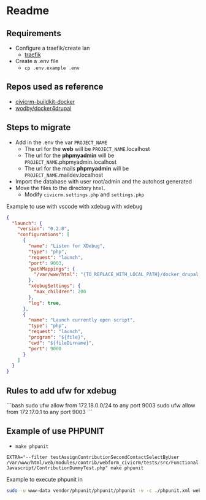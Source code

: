 # Readme

## Requirements

- Configure a traefik/create lan
  - [traefik](https://github.com/rubofvil/docker_compose_traefik)
- Create a .env file
  - `cp .env.example .env`

## Repos used as reference

- [civicrm-buildkit-docker](https://github.com/michaelmcandrew/civicrm-buildkit-docker)
- [wodby/docker4drupal](https://github.com/wodby/docker4drupal)

## Steps to migrate

- Add in the .env the var `PROJECT_NAME`
  - The url for the **web** will be `PROJECT_NAME`.localhost
  - The url for the **phpmyadmin** will be `PROJECT_NAME`.phpmyadmin.localhost
  - The url for the mails **phpmyadmin** will be `PROJECT_NAME`.maildev.localhost
- Import the database with user root/admin and the autohost generated
- Move the files to the directory `html`.
  - Modify `civicrm.settings.php` and `settings.php`

Example to use with vscode with xdebug with xdebug

```json
{
  "launch": {
    "version": "0.2.0",
    "configurations": [
      {
        "name": "Listen for XDebug",
        "type": "php",
        "request": "launch",
        "port": 9003,
        "pathMappings": {
          "/var/www/html": "{TO_REPLACE_WITH_LOCAL_PATH}/docker_drupal_civicrm/html",
        },
        "xdebugSettings": {
          "max_children": 200
        },
        "log": true,
      },
      {
        "name": "Launch currently open script",
        "type": "php",
        "request": "launch",
        "program": "${file}",
        "cwd": "${fileDirname}",
        "port": 9000
      }
    ]
  }
}
```

## Rules to add ufw for xdebug

´´´bash
sudo ufw allow from 172.18.0.0/24 to any port 9003
sudo ufw allow from 172.17.0.1 to any port 9003
´´´

## Example of use PHPUNIT

- `make phpunit`

`EXTRA="--filter testAssignContributionSecondContactSelectByUser /var/www/html/web/modules/contrib/webform_civicrm/tests/src/FunctionalJavascript/ContributionDummyTest.php" make phpunit`

Example to execute phpunit in

```bash
sudo -u www-data vendor/phpunit/phpunit/phpunit -v -c ./phpunit.xml web/modules/contrib/webform_civicrm/tests/src/FunctionalJavascript/ActivitySubmissionTest.php
```
